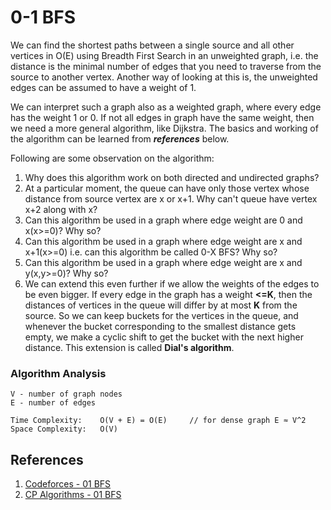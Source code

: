 # 0-1 BFS
We can find the shortest paths between a single source and all other vertices in O(E) using Breadth First Search in an unweighted graph, i.e. the distance is the minimal number of edges that you need to traverse from the source to another vertex. Another way of looking at this is, the unweighted edges can be assumed to have a weight of 1.

We can interpret such a graph also as a weighted graph, where every edge has the weight 1 or 0. If not all edges in graph have the same weight, then we need a more general algorithm, like Dijkstra. The basics and working of the algorithm can be learned from ***references*** below.

Following are some observation on the algorithm:
1. Why does this algorithm work on both directed and undirected graphs?
2. At a particular moment, the queue can have only those vertex whose distance from source vertex are x or x+1. Why can't queue have vertex x+2 along with x?
3. Can this algorithm be used in a graph where edge weight are 0 and x(x>=0)? Why so?
4. Can this algorithm be used in a graph where edge weight are x and x+1(x>=0) i.e. can this algorithm be called 0-X BFS? Why so?
5. Can this algorithm be used in a graph where edge weight are x and y(x,y>=0)? Why so?
6. We can extend this even further if we allow the weights of the edges to be even bigger. If every edge in the graph has a weight **<=K**, then the distances of vertices in the queue will differ by at most **K** from the source. So we can keep  buckets for the vertices in the queue, and whenever the bucket corresponding to the smallest distance gets empty, we make a cyclic shift to get the bucket with the next higher distance. This extension is called **Dial's algorithm**.

### Algorithm Analysis
```
V - number of graph nodes
E - number of edges

Time Complexity:    O(V + E) = O(E)     // for dense graph E ≈ V^2
Space Complexity:   O(V)
```

## References
1. [Codeforces - 01 BFS](http://codeforces.com/blog/entry/22276)
2. [CP Algorithms - 01 BFS](https://cp-algorithms.com/graph/01_bfs.html)
